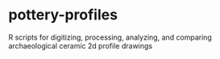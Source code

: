 # pottery-profiles
R scripts for digitizing, processing, analyzing, and comparing archaeological ceramic 2d profile drawings
